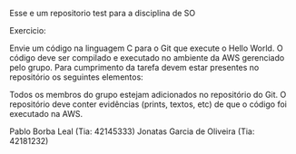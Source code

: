 Esse e um repositorio test para a disciplina de SO

Exercicio: 

Envie um código na linguagem C para o Git que execute o Hello World. O código deve ser compilado e executado no ambiente da AWS gerenciado pelo grupo. Para cumprimento da tarefa devem estar presentes no repositório os seguintes elementos:

Todos os membros do grupo estejam adicionados no repositório do Git.
O repositório deve conter evidências (prints, textos, etc) de que o código foi executado na AWS.


Pablo Borba Leal (Tia: 42145333)
Jonatas Garcia de Oliveira (Tia: 42181232)
